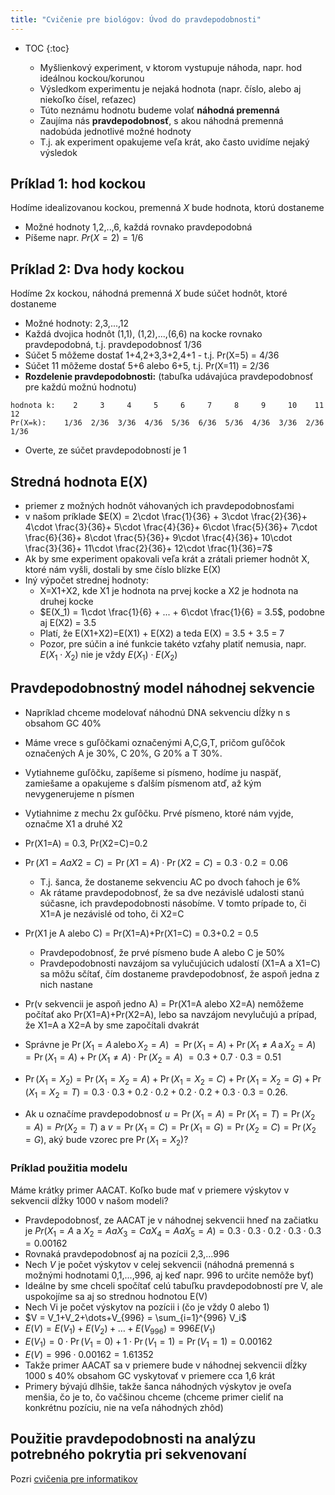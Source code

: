 ```yaml
---
title: "Cvičenie pre biológov: Úvod do pravdepodobnosti"
---
```


* TOC
{:toc}

  - Myšlienkový experiment, v ktorom vystupuje náhoda, napr. hod ideálnou kockou/korunou
  - Výsledkom experimentu je nejaká hodnota (napr. číslo, alebo aj niekoľko čísel, reťazec)
  - Túto neznámu hodnotu budeme volať **náhodná premenná**
  - Zaujíma nás **pravdepodobnosť**, s akou náhodná premenná nadobúda
    jednotlivé možné hodnoty
  - T.j. ak experiment opakujeme veľa krát, ako často uvidíme nejaký
    výsledok

## Príklad 1: hod kockou

Hodíme idealizovanou kockou, premenná *X* bude hodnota, ktorú dostaneme

  - Možné hodnoty 1,2,..,6, každá rovnako pravdepodobná
  - Píšeme napr. $Pr(X=2)=1/6$

## Príklad 2: Dva hody kockou

Hodíme 2x kockou, náhodná premenná *X* bude súčet hodnôt, ktoré dostaneme

  - Možné hodnoty: 2,3,...,12
  - Každá dvojica hodnôt (1,1), (1,2),...,(6,6) na kocke rovnako
    pravdepodobná, t.j. pravdepodobnosť 1/36
  - Súčet 5 môžeme dostať 1+4,2+3,3+2,4+1 - t.j. Pr(X=5) = 4/36
  - Súčet 11 môžeme dostať 5+6 alebo 6+5, t.j. Pr(X=11) = 2/36
  - **Rozdelenie pravdepodobnosti:** (tabuľka udávajúca pravdepodobnosť
    pre každú možnú hodnotu)

```
hodnota k:    2     3     4     5     6     7     8     9     10    11    12
Pr(X=k):    1/36  2/36  3/36  4/36  5/36  6/36  5/36  4/36  3/36  2/36  1/36
```

  - Overte, ze súčet pravdepodobností je 1

## Stredná hodnota E(X)

  - priemer z možných hodnôt váhovaných ich pravdepodobnosťami
  - v našom príklade
    $E(X) = 2\cdot \frac{1}{36} + 3\cdot \frac{2}{36}+ 4\cdot \frac{3}{36}+ 5\cdot \frac{4}{36}+ 6\cdot \frac{5}{36}+ 7\cdot \frac{6}{36}+ 8\cdot \frac{5}{36}+ 9\cdot \frac{4}{36}+ 10\cdot \frac{3}{36}+ 11\cdot \frac{2}{36}+ 12\cdot \frac{1}{36}=7$
  - Ak by sme experiment opakovali veľa krát a zrátali priemer hodnôt X,
    ktoré nám vyšli, dostali by sme číslo blízke E(X)
  - Iný výpočet strednej hodnoty:
      - X=X1+X2, kde X1 je hodnota na prvej kocke a X2 je hodnota na
        druhej kocke
      - $E(X_1) = 1\cdot \frac{1}{6} + ... + 6\cdot \frac{1}{6}  = 3.5$,
        podobne aj E(X2) = 3.5
      - Platí, že E(X1+X2)=E(X1) + E(X2) a teda E(X) = 3.5 + 3.5 = 7
      - Pozor, pre súčin a iné funkcie takéto vzťahy platiť nemusia,
        napr. $E(X_1 \cdot X_2)$ nie je vždy $E(X_1) \cdot E(X_2)$

## Pravdepodobnostný model náhodnej sekvencie

  - Napríklad chceme modelovať náhodnú DNA sekvenciu dĺžky n s obsahom
    GC 40%
  - Máme vrece s guľôčkami označenými A,C,G,T, pričom guľôčok označených
    A je 30%, C 20%, G 20% a T 30%.
  - Vytiahneme guľôčku, zapíšeme si písmeno, hodíme ju naspäť, zamiešame
    a opakujeme s ďalším písmenom atď, až kým nevygenerujeme n písmen

  - Vytiahnime z mechu 2x guľôčku. Prvé písmeno, ktoré nám vyjde,
    označme X1 a druhé X2
  - Pr(X1=A) = 0.3, Pr(X2=C)=0.2
  - $\Pr(X1=A a X2=C) = \Pr(X1=A)\cdot \Pr(X2=C) = 0.3\cdot 0.2 = 0.06$
      - T.j. šanca, že dostaneme sekvenciu AC po dvoch ťahoch je 6%
      - Ak rátame pravdepodobnosť, že sa dve nezávislé udalosti stanú
        súčasne, ich pravdepodobnosti násobíme. V tomto prípade to, či
        X1=A je nezávislé od toho, či X2=C
  - Pr(X1 je A alebo C) = Pr(X1=A)+Pr(X1=C) = 0.3+0.2 = 0.5
      - Pravdepodobnosť, že prvé písmeno bude A alebo C je 50%
      - Pravdepodobnosti navzájom sa vylučujúcich udalostí (X1=A a X1=C)
        sa môžu sčítať, čím dostaneme pravdepodobnosť, že aspoň jedna z
        nich nastane
  - Pr(v sekvencii je aspoň jedno A) = Pr(X1=A alebo X2=A) nemôžeme
    počítať ako Pr(X1=A)+Pr(X2=A), lebo sa navzájom nevylučujú a
    prípad, že X1=A a X2=A by sme započítali dvakrát
  - Správne je $\Pr(X_1=A \,\mathrm{alebo}\, X_2=A)$
    $= \Pr(X_1=A) + \Pr(X_1 \ne A \,\mathrm{a}\, X_2=A)$
    $= \Pr(X_1=A) + \Pr(X_1 \ne A) \cdot \Pr(X_2=A)$
    $= 0.3+0.7\cdot 0.3 = 0.51$
  - $\Pr(X_1=X_2) = \Pr(X_1=X_2=A) + \Pr(X_1=X_2=C) + \Pr(X_1=X_2=G) + \Pr(X_1=X_2=T) =
    0.3\cdot 0.3+0.2\cdot 0.2+0.2\cdot 0.2+0.3\cdot 0.3 = 0.26$.
  - Ak u označíme pravdepodobnosť $u =
    \Pr(X_1=A)=\Pr(X_1=T)=\Pr(X_2=A)=Pr(X_2=T)$ a
    $v=\Pr(X_1=C)=\Pr(X_1=G)=\Pr(X_2=C)=\Pr(X_2=G)$, aký bude vzorec pre
    $\Pr(X_1=X_2)$?

### Príklad použitia modelu

Máme krátky primer AACAT. Koľko bude mať v priemere výskytov v sekvencii dĺžky 1000 v našom modeli?

  - Pravdepodobnosť, ze AACAT je v náhodnej sekvencii hneď na začiatku
    je $Pr(X_1=A\mbox{ a }X_2=A a X_3=C a X_4=A a X_5=A) = 0.3\cdot 0.3\cdot 0.2\cdot 0.3\cdot 0.3 =
    0.00162$
  - Rovnaká pravdepodobnosť aj na pozícii 2,3,...996
  - Nech *V* je počet výskytov v celej sekvencii (náhodná premenná s
    možnými hodnotami 0,1,...,996, aj keď napr. 996 to určite nemôže
    byť)
  - Ideálne by sme chceli spočítať celú tabuľku pravdepodobností pre V,
    ale uspokojíme sa aj so strednou hodnotou E(V)
  - Nech Vi je počet výskytov na pozícii i (čo je vždy 0 alebo 1)
  - $V = V_1+V_2+\dots+V_{996} = \sum_{i=1}^{996} V_i$
  - $E(V) = E(V_1)+E(V_2)+\dots+E(V_{996}) = 996 E(V_1)$
  - $E(V_1) = 0\cdot \Pr(V_1=0)+1\cdot \Pr(V_1=1) = \Pr(V_1=1) = 0.00162$
  - $E(V) = 996\cdot 0.00162 = 1.61352$
  - Takže primer AACAT sa v priemere bude v náhodnej sekvencii dĺžky
    1000 s 40% obsahom GC vyskytovať v priemere cca 1,6 krát
  - Primery bývajú dlhšie, takže šanca náhodných výskytov je oveľa
    menšia, čo je to, čo vačšinou chceme (chceme primer cieliť na
    konkrétnu pozíciu, nie na veľa náhodných zhôd)

## Použitie pravdepodobnosti na analýzu potrebného pokrytia pri sekvenovaní

Pozri [cvičenia pre informatikov](./ci-prob.html)

